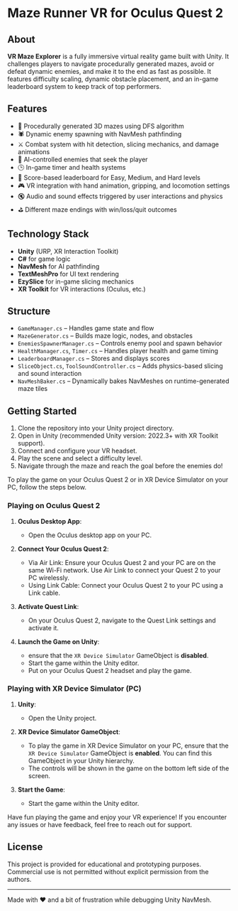 # Maze Runner VR for Oculus Quest 2

## About
**VR Maze Explorer** is a fully immersive virtual reality game built with Unity. It challenges players to navigate procedurally generated mazes, avoid or defeat dynamic enemies, and make it to the end as fast as possible. It features difficulty scaling, dynamic obstacle placement, and an in-game leaderboard system to keep track of top performers.

## Features
- 🧩 Procedurally generated 3D mazes using DFS algorithm
- 🕷️ Dynamic enemy spawning with NavMesh pathfinding
- ⚔️ Combat system with hit detection, slicing mechanics, and damage animations
- 🧠 AI-controlled enemies that seek the player
- 🕒 In-game timer and health systems
- 🥇 Score-based leaderboard for Easy, Medium, and Hard levels
- 🎮 VR integration with hand animation, gripping, and locomotion settings
- 🔇 Audio and sound effects triggered by user interactions and physics
- ⛳ Different maze endings with win/loss/quit outcomes

## Technology Stack
- **Unity** (URP, XR Interaction Toolkit)
- **C#** for game logic
- **NavMesh** for AI pathfinding
- **TextMeshPro** for UI text rendering
- **EzySlice** for in-game slicing mechanics
- **XR Toolkit** for VR interactions (Oculus, etc.)

## Structure
- `GameManager.cs` – Handles game state and flow
- `MazeGenerator.cs` – Builds maze logic, nodes, and obstacles
- `EnemiesSpawnerManager.cs` – Controls enemy pool and spawn behavior
- `HealthManager.cs`, `Timer.cs` – Handles player health and game timing
- `LeaderboardManager.cs` – Stores and displays scores
- `SliceObject.cs`, `ToolSoundController.cs` – Adds physics-based slicing and sound interaction
- `NavMeshBaker.cs` – Dynamically bakes NavMeshes on runtime-generated maze tiles

## Getting Started
1. Clone the repository into your Unity project directory.
2. Open in Unity (recommended Unity version: 2022.3+ with XR Toolkit support).
3. Connect and configure your VR headset.
4. Play the scene and select a difficulty level.
5. Navigate through the maze and reach the goal before the enemies do!

To play the game on your Oculus Quest 2 or in XR Device Simulator on your PC, follow the steps below.


### Playing on Oculus Quest 2

1. **Oculus Desktop App**: 
   - Open the Oculus desktop app on your PC.

2. **Connect Your Oculus Quest 2**:
   - Via Air Link: Ensure your Oculus Quest 2 and your PC are on the same Wi-Fi network. Use Air Link to connect your Quest 2 to your PC wirelessly.
   - Using Link Cable: Connect your Oculus Quest 2 to your PC using a Link cable.

3. **Activate Quest Link**:
   - On your Oculus Quest 2, navigate to the Quest Link settings and activate it.

4. **Launch the Game on Unity**:
   - ensure that the `XR Device Simulator` GameObject is **disabled**.
   - Start the game within the Unity editor.
   - Put on your Oculus Quest 2 headset and play the game.


### Playing with XR Device Simulator (PC)

1. **Unity**: 
   - Open the Unity project.

2. **XR Device Simulator GameObject**:
   - To play the game in XR Device Simulator on your PC, ensure that the `XR Device Simulator` GameObject is **enabled**. You can find this GameObject in your 
     Unity hierarchy.
   - The controls will be shown in the game on the bottom left side of the screen.

3. **Start the Game**: 
   - Start the game within the Unity editor.

Have fun playing the game and enjoy your VR experience! If you encounter any issues or have feedback, feel free to reach out for support.

## License
This project is provided for educational and prototyping purposes. Commercial use is not permitted without explicit permission from the authors.

---

Made with ❤️ and a bit of frustration while debugging Unity NavMesh.
